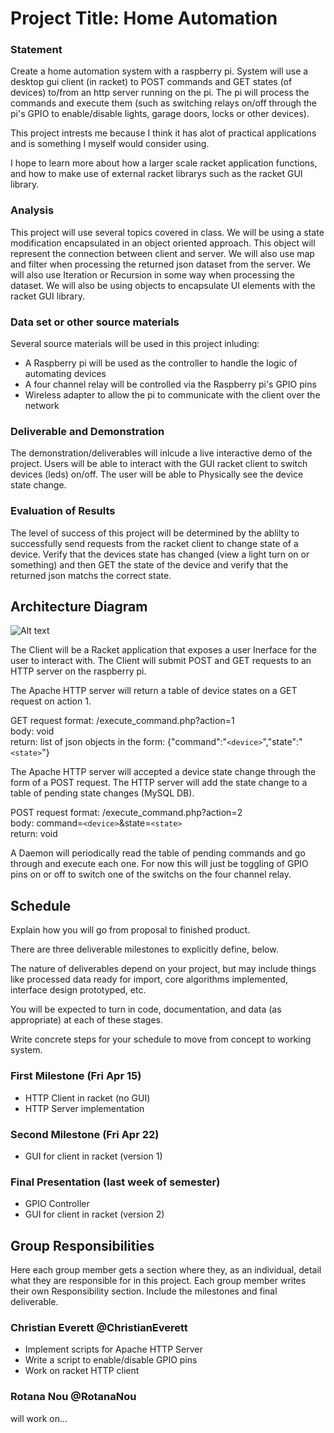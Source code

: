 # Project Title: Home Automation

### Statement
Create a home automation system with a raspberry pi. System will use a desktop gui client (in racket) to POST commands and GET states (of devices) to/from an http server running on the pi. The pi will process the commands and execute them (such as switching relays on/off through the pi's GPIO to enable/disable lights, garage doors, locks or other devices).

This project intrests me because I think it has alot of practical applications and is something I myself would consider using.

I hope to learn more about how a larger scale racket application functions, and how to make use of external racket librarys such as the racket GUI library.

### Analysis
This project will use several topics covered in class. We will be using a state modification encapsulated in an object oriented approach. This object will represent the connection between client and server. We will also use map and filter when processing the returned json dataset from the server. We will also use Iteration or Recursion in some way when processing the dataset. We will also be using objects to encapsulate UI elements with the racket GUI library.

### Data set or other source materials
Several source materials will be used in this project inluding:
* A Raspberry pi will be used as the controller to handle the logic of automating devices
* A four channel relay will be controlled via the Raspberry pi's GPIO pins
* Wireless adapter to allow the pi to communicate with the client over the network

### Deliverable and Demonstration
The demonstration/deliverables will inlcude a live interactive demo of the project. Users will be able to interact with the GUI racket client to switch devices (leds) on/off. The user will be able to Physically see the device state change.

### Evaluation of Results
The level of success of this project will be determined by the ablilty to successfully send requests from the racket client to change state of a device. Verify that the devices state has changed (view a light turn on or something) and then GET the state of the device and verify that the returned json matchs the correct state.

## Architecture Diagram
![Alt text](https://github.com/oplS16projects/OPL-Final-Project/blob/master/Diagram.PNG "Project Architecture")

The Client will be a Racket application that exposes a user Inerface for the user to interact with. The Client will submit POST and GET requests to an HTTP server on the raspberry pi.

The Apache HTTP server will return a table of device states on a GET request on action 1.

GET  request format: <host>/execute_command.php?action=1<br>
body: void<br>
return: list of json objects in the form: {"command":"```<device>```","state":"```<state>```"}<br>

The Apache HTTP server will accepted a device state change through the form of a POST request. The HTTP server will add the state change to a table of pending state changes (MySQL DB).

POST request format: <host>/execute_command.php?action=2<br>
body: command=```<device>```&state=```<state>``` <br>
return: void<br>

A Daemon will periodically read the table of pending commands and go through and execute each one. For now this will just be toggling of GPIO pins on or off to switch one of the switchs on the four channel relay. 

## Schedule
Explain how you will go from proposal to finished product. 

There are three deliverable milestones to explicitly define, below.

The nature of deliverables depend on your project, but may include things like processed data ready for import, core algorithms implemented, interface design prototyped, etc. 

You will be expected to turn in code, documentation, and data (as appropriate) at each of these stages.

Write concrete steps for your schedule to move from concept to working system. 

### First Milestone (Fri Apr 15)
* HTTP Client in racket (no GUI)
* HTTP Server implementation

### Second Milestone (Fri Apr 22)
* GUI for client in racket (version 1)

### Final Presentation (last week of semester)
* GPIO Controller
* GUI for client in racket (version 2)

## Group Responsibilities
Here each group member gets a section where they, as an individual, detail what they are responsible for in this project. Each group member writes their own Responsibility section. Include the milestones and final deliverable.

### Christian Everett @ChristianEverett
* Implement scripts for Apache HTTP Server
* Write a script to enable/disable GPIO pins
* Work on racket HTTP client

### Rotana Nou @RotanaNou
will work on...


